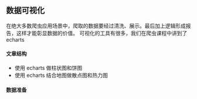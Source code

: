 ## 数据可视化　

在绝大多数爬虫应用场景中，爬取的数据要经过清洗、展示。最后加上逻辑形成报告，这样才能彰显数据的价值。
可视化的工具有很多，我们在爬虫课程中讲到了 echarts

#### 文章结构

- 使用 echarts 做柱状图和饼图
- 使用 echarts 结合地图做散点图和热力图

#### 数据准备


